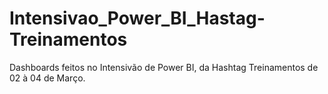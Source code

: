 # Intensivao_Power_BI_Hastag-Treinamentos
Dashboards feitos no Intensivão de Power BI, da Hashtag Treinamentos de 02 à 04 de Março. 
